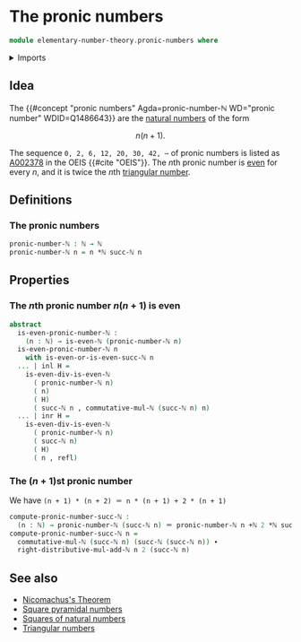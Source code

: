 # The pronic numbers

```agda
module elementary-number-theory.pronic-numbers where
```

<details><summary>Imports</summary>

```agda
open import elementary-number-theory.addition-natural-numbers
open import elementary-number-theory.multiplication-natural-numbers
open import elementary-number-theory.natural-numbers
open import elementary-number-theory.parity-natural-numbers

open import foundation.dependent-pair-types
open import foundation.coproduct-types
open import foundation.identity-types
```

</details>

## Idea

The {{#concept "pronic numbers" Agda=pronic-number-ℕ WD="pronic number" WDID=Q1486643}} are the [natural numbers](elementary-number-theory.natural-numbers.md)
of the form

$$
  n(n+1).
$$

The sequence `0, 2, 6, 12, 20, 30, 42, ⋯` of pronic numbers is listed as
[A002378](https://oeis.org/A002378) in the OEIS {{#cite "OEIS"}}. The $n$th
pronic number is [even](elementary-number-theory.parity-natural-numbers.md) for
every $n$, and it is twice the $n$th
[triangular number](elementary-number-theory.triangular-numbers.md).

## Definitions

### The pronic numbers

```agda
pronic-number-ℕ : ℕ → ℕ
pronic-number-ℕ n = n *ℕ succ-ℕ n
```

## Properties

### The $n$th pronic number $n(n + 1)$ is even

```agda
abstract
  is-even-pronic-number-ℕ :
    (n : ℕ) → is-even-ℕ (pronic-number-ℕ n)
  is-even-pronic-number-ℕ n
    with is-even-or-is-even-succ-ℕ n
  ... | inl H =
    is-even-div-is-even-ℕ
      ( pronic-number-ℕ n)
      ( n)
      ( H)
      ( succ-ℕ n , commutative-mul-ℕ (succ-ℕ n) n)
  ... | inr H =
    is-even-div-is-even-ℕ
      ( pronic-number-ℕ n)
      ( succ-ℕ n)
      ( H)
      ( n , refl)
```

### The $(n+1)$st pronic number

We have `(n + 1) * (n + 2) ＝ n * (n + 1) + 2 * (n + 1)`

```agda
compute-pronic-number-succ-ℕ :
  (n : ℕ) → pronic-number-ℕ (succ-ℕ n) ＝ pronic-number-ℕ n +ℕ 2 *ℕ succ-ℕ n
compute-pronic-number-succ-ℕ n =
  commutative-mul-ℕ (succ-ℕ n) (succ-ℕ (succ-ℕ n)) ∙
  right-distributive-mul-add-ℕ n 2 (succ-ℕ n)
```

## See also

- [Nicomachus's Theorem](elementary-number-theory.nicomachuss-theorem.md)
- [Square pyramidal numbers](elementary-number-theory.square-pyramidal-numbers.md)
- [Squares of natural numbers](elementary-number-theory.squares-natural-numbers.md)
- [Triangular numbers](elementary-number-theory.triangular-numbers.md)
